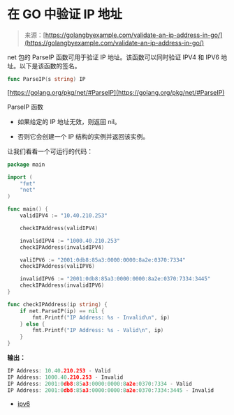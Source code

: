 <!--yml

category: 未分类

date: 2024-10-13 06:08:58

-->

# 在 GO 中验证 IP 地址

> 来源：[https://golangbyexample.com/validate-an-ip-address-in-go/](https://golangbyexample.com/validate-an-ip-address-in-go/)

net 包的 ParseIP 函数可用于验证 IP 地址。该函数可以同时验证 IPV4 和 IPV6 地址。以下是该函数的签名。

```go
func ParseIP(s string) IP
```

[https://golang.org/pkg/net/#ParseIP](https://golang.org/pkg/net/#ParseIP)

ParseIP 函数

+   如果给定的 IP 地址无效，则返回 nil。

+   否则它会创建一个 IP 结构的实例并返回该实例。

让我们看看一个可运行的代码：

```go
package main

import (
    "fmt"
    "net"
)

func main() {
    validIPV4 := "10.40.210.253"

    checkIPAddress(validIPV4)

    invalidIPV4 := "1000.40.210.253"
    checkIPAddress(invalidIPV4)

    valiIPV6 := "2001:0db8:85a3:0000:0000:8a2e:0370:7334"
    checkIPAddress(valiIPV6)

    invalidIPV6 := "2001:0db8:85a3:0000:0000:8a2e:0370:7334:3445"
    checkIPAddress(invalidIPV6)
}

func checkIPAddress(ip string) {
    if net.ParseIP(ip) == nil {
        fmt.Printf("IP Address: %s - Invalid\n", ip)
    } else {
        fmt.Printf("IP Address: %s - Valid\n", ip)
    }
} 
```

**输出：**

```go
IP Address: 10.40.210.253 - Valid
IP Address: 1000.40.210.253 - Invalid
IP Address: 2001:0db8:85a3:0000:0000:8a2e:0370:7334 - Valid
IP Address: 2001:0db8:85a3:0000:0000:8a2e:0370:7334:3445 - Invalid
```

+   [ipv6](https://golangbyexample.com/tag/ipv6/)
